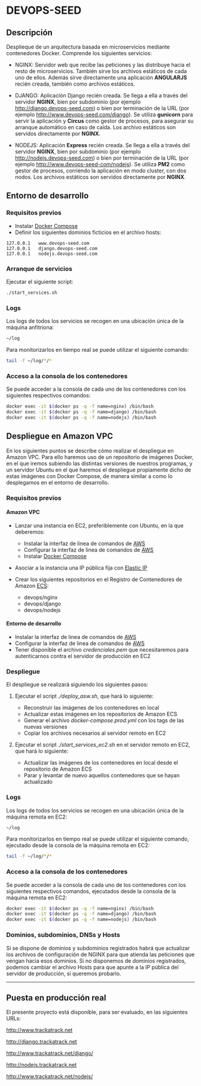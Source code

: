 # DEVOPS-SEED

## Descripción

Desplieque de un arquitectura basada en microservicios mediante contenedores Docker. Comprende los siguientes servicios:

* NGINX: Servidor web que recibe las peticiones y las distribuye hacia el resto de microservicios. También sirve los archivos estáticos de cada uno de ellos. Además sirve directamente una aplicación **ANGULARJS** recién creada, también como archivos estáticos.

* DJANGO: Aplicación Django recién creada. Se llega a ella a través del servidor **NGINX**, bien por subdominio (por ejemplo http://django.devops-seed.com) o bien por terminación de la URL (por ejemplo http://www.devops-seed.com/django). Se utiliza **gunicorn** para servir la aplicación y **Circus** como gestor de procesos, para asegurar su arranque automático en caso de caída. Los archivo estáticos son servidos directamente por **NGINX**.

* NODEJS: Aplicación **Express** recién creada. Se llega a ella a través del servidor **NGINX**, bien por subdominio (por ejemplo http://nodejs.devops-seed.com) o bien por terminación de la URL (por ejemplo http://www.devops-seed-com/nodejs). Se utiliza **PM2** como gestor de procesos, corriendo la aplicación en modo cluster, con dos nodos. Los archivos estáticos son servidos directamente por **NGINX**.

## Entorno de desarrollo

### Requisitos previos

* Instalar [Docker Compose](https://docs.docker.com/compose/install/)
* Definir los siguientes dominios ficticios en el archivo hosts:
```
127.0.0.1   www.devops-seed.com
127.0.0.1   django.devops-seed.com
127.0.0.1   nodejs.devops-seed.com
```

### Arranque de servicios

Ejecutar el siguiente script:

```bash
./start_services.sh
```

### Logs

Los logs de todos los servicios se recogen en una ubicación única de la máquina anfitriona: 

```bash
~/log
```

Para monitorizarlos en tiempo real se puede utilizar el siguiente comando:

```bash
tail -f ~/log/*/*
```

### Acceso a la consola de los contenedores

Se puede acceder a la consola de cada uno de los contenedores con los siguientes respectivos comandos:

```bash
docker exec -it $(docker ps -q -f name=nginx) /bin/bash
docker exec -it $(docker ps -q -f name=django) /bin/bash
docker exec -it $(docker ps -q -f name=nodejs) /bin/bash
```

## Despliegue en Amazon VPC

En los siguientes puntos se describe cómo realizar el despliegue en Amazon VPC. Para ello haremos uso de un repositorio de imágenes Docker, en el que iremos subiendo las distintas versiones de nuestros programas, y un servidor Ubuntu en el que haremos el despliegue propiamente dicho de estas imágenes con Docker Compose, de manera similar a como lo desplegamos en el entorno de desarrollo.

### Requisitos previos

#### Amazon VPC

* Lanzar una instancia en EC2, preferiblemente con Ubuntu, en la que deberemos:
    * Instalar la interfaz de linea de comandos de [AWS](http://docs.aws.amazon.com/cli/latest/userguide/installing.html)
    * Configurar la interfaz de linea de comandos de [AWS](http://docs.aws.amazon.com/cli/latest/userguide/cli-chap-getting-started.html#cli-quick-configuration)
    * Instalar [Docker Compose](https://docs.docker.com/v1.13/engine/installation/linux/ubuntu/)

* Asociar a la instancia una IP pública fija con [Elastic IP](http://docs.aws.amazon.com/AWSEC2/latest/UserGuide/elastic-ip-addresses-eip.html)

* Crear los siguientes repositorios en el Registro de Contenedores de Amazon [ECS](http://docs.aws.amazon.com/AmazonECR/latest/userguide/repository-create.html):
    * devops/nginx
    * devops/django
    * devops/nodejs

#### Entorno de desarrollo

* Instalar la interfaz de linea de comandos de [AWS](http://docs.aws.amazon.com/cli/latest/userguide/installing.html)
* Configurar la interfaz de linea de comandos de [AWS](http://docs.aws.amazon.com/cli/latest/userguide/cli-chap-getting-started.html#cli-quick-configuration)
* Tener disponible el archivo *credenciales.pem* que necesitaremos para autenticarnos contra el servidor de producción en EC2

### Despliegue

El despliegue se realizará siguiendo los siguientes pasos:

1. Ejecutar el script *./deploy_asw.sh*, que hará lo siguiente:
    * Reconstruir las imágenes de los contenedores en local
    * Actualizar estas imágenes en los repositorios de Amazon ECS
    * Generar el archivo *docker-compose.prod.yml* con los tags de las nuevas versiones
    * Copiar los archivos necesarios al servidor remoto en EC2

2. Ejecutar el script *./start_services_ec2.sh* en el servidor remoto en EC2, que hará lo siguiente:
    * Actualizar las imágenes de los contenedores en local desde el repositorio de Amazon ECS
    * Parar y levantar de nuevo aquellos contenedores que se hayan actualizado

### Logs

Los logs de todos los servicios se recogen en una ubicación única de la máquina remota en EC2: 

```bash
~/log
```

Para monitorizarlos en tiempo real se puede utilizar el siguiente comando, ejecutado desde la consola de la máquina remota en EC2:

```bash
tail -f ~/log/*/*
```

### Acceso a la consola de los contenedores

Se puede acceder a la consola de cada uno de los contenedores con los siguientes respectivos comandos, ejecutados desde la consola de la máquina remota en EC2:

```bash
docker exec -it $(docker ps -q -f name=nginx) /bin/bash
docker exec -it $(docker ps -q -f name=django) /bin/bash
docker exec -it $(docker ps -q -f name=nodejs) /bin/bash
```

### Dominios, subdominios, DNSs y Hosts

Si se dispone de dominios y subdominios registrados habrá que actualizar los archivos de configuración de NGINX para que atienda las peticiones que vengan hacia esos dominios. Si no disponemos de dominios registrados, podemos cambiar el archivo Hosts para que apunte a la IP pública del servidor de producción, si queremos probarlo. 

---

## Puesta en producción real

El presente proyecto está disponible, para ser evaluado, en las siguientes URLs:

<http://www.trackatrack.net>

<http://django.trackatrack.net>

<http://www.trackatrack.net/django/>

<http://nodejs.trackatrack.net>

<http://www.trackatrack.net/nodejs/>
